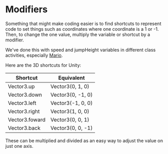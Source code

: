 # Modifiers

Something that might make coding easier is to find shortcuts to represent code to set things such as coordinates where one coordinate is a 1 or -1. Then, to change the one value, multiply the variable or shortcut by a modifier. 

We've done this with speed and jumpHeight variables in different class activities, especially [Mario](../exercises/week-6/week-6-b-2d-character-movement-unity.md).

Here are the 3D shortcuts for Unity:

| Shortcut       | Equivalent        |
| -------------- | ----------------- |
| Vector3.up     | Vector3(0, 1, 0)  |
| Vector3.down   | Vector3(0, -1, 0) |
| Vector3.left   | Vector3(-1, 0, 0) |
| Vector3.right  | Vector3(1, 0, 0)  |
| Vector3.foward | Vector3(0, 0, 1)  |
| Vector3.back   | Vector3(0, 0, -1) |

These can be multiplied and divided as an easy way to adjust the value on just one axis.

